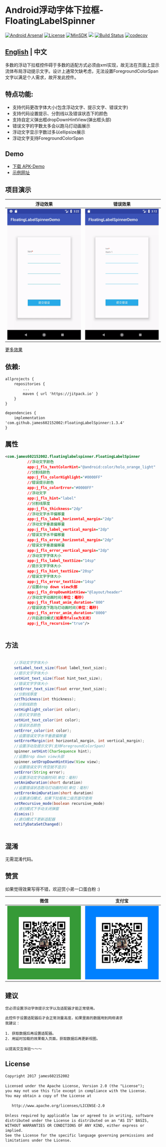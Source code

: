 # Android浮动字体下拉框-FloatingLabelSpinner

[![Android Arsenal](https://img.shields.io/badge/Android%20Arsenal-Floating%20Label%20Spinner-brightgreen.svg?style=flat)](https://android-arsenal.com/details/1/6635)
[![License](https://img.shields.io/badge/License%20-Apache%202-337ab7.svg)](https://www.apache.org/licenses/LICENSE-2.0)
[![MinSDK](https://img.shields.io/badge/API-14%2B-brightgreen.svg?style=flat)](https://android-arsenal.com/api?level=14)
[![](https://jitpack.io/v/james602152002/FloatingLabelSpinner.svg)](https://jitpack.io/#james602152002/FloatingLabelSpinner)
[![Build Status](https://travis-ci.org/james602152002/FloatingLabelSpinner.svg?branch=master)](https://travis-ci.org/james602152002/FloatingLabelSpinner)
[![codecov](https://codecov.io/gh/james602152002/FloatingLabelSpinner/branch/master/graph/badge.svg)](https://codecov.io/gh/james602152002/FloatingLabelSpinner)

## [English](README_EN.md) | 中文

多数的浮动下拉框控件碍于多数的适配方式必须由xml实现，故无法在页面上显示流体布局浮动提示文字。设计上通常欠缺考虑，无法设置ForegroundColorSpan文字以满足个人需求，故开发此控件。

## 特点功能:

 - 支持代码更改字体大小(包含浮动文字、提示文字、错误文字)
 - 支持代码设置提示、分割线以及错误状态下的颜色 
 - 支持自定义弹出框dropDownHintView(弹出框头部)
 - 错误文字的字数太多会以跑马灯动画展示
 - 浮动文字显示字数过多以ellipsize展示
 - 浮动文字支持ForegroundColorSpan
 
## Demo
 - [下载 APK-Demo](art/demo.apk)
 - [示例网址](https://github.com/james602152002/FloatingLabelSpinnerDemo)

## 项目演示

|浮动效果|错误效果|
|:---:|:---:|
|![](art/float_ch.gif)|![](art/error_ch.gif)|

[更多效果](common_md/DEMONSTRATION_CH.md)

## 依赖:

```
allprojects {
	repositories {
		...
		maven { url 'https://jitpack.io' }
	}
}
```

```
dependencies {
	implementation 'com.github.james602152002:FloatingLabelSpinner:1.3.4'
}
```

## 属性

```xml
<com.james602152002.floatinglabelspinner.FloatingLabelSpinner
          //浮动文字颜色
          app:j_fls_textColorHint="@android:color/holo_orange_light" 
          //分割线颜色
          app:j_fls_colorHighlight="#0000FF" 
          //错误提示颜色
          app:j_fls_colorError="#0000FF"
          //浮动文字
          app:j_fls_hint="label"
          //分割线厚度
          app:j_fls_thickness="2dp"
          //浮动文字水平偏移量
          app:j_fls_label_horizontal_margin="2dp"
          //浮动文字垂直偏移量
          app:j_fls_label_vertical_margin="2dp"
          //错误文字水平偏移量
          app:j_fls_error_horizontal_margin="2dp"
          //错误文字垂直偏移量
          app:j_fls_error_vertical_margin="2dp"
          //浮动文字字体大小
          app:j_fls_label_textSize="14sp"
          //提示文字字体大小
          app:j_fls_hint_textSize="20sp"
          //错误文字字体大小
          app:j_fls_error_textSize="14sp"
          //设置drop down view头部
          app:j_fls_dropDownHintView="@layout/header"
          //浮动文字动画时间(单位：毫秒)
          app:j_fls_float_anim_duration="800"
          //错误状态下跑马灯动画时间(单位：毫秒)
          app:j_fls_error_anim_duration="8000"
          //开启递归模式(如果传false为关闭)
          app:j_fls_recursive="true"/>
          
```

## 方法

```java

	//浮动文字字体大小
	setLabel_text_size(float label_text_size);
	//提示文字字体大小
	setHint_text_size(float hint_text_size);
	//错误文字字体大小
	setError_text_size(float error_text_size);
	//分割线厚度
	setThickness(int thickness);
	//分割线颜色
	setHighlight_color(int color);
	//提示文字颜色
	setHint_text_color(int color);
	//错误状态颜色
	setError_color(int color);
	//设置错误文字水平垂直偏移量
	setErrorMargin(int horizontal_margin, int vertical_margin);
	//设置浮动及提示文字(支持ForegroundColorSpan)
	spinner.setHint(CharSequence hint);
	//设置drop down view头部
	spinner.setDropDownHintView(View view);
	//设置错误文字(传空就不显示)
	setError(String error);
	//设置浮动文字动画时间(单位：毫秒）
	setAnimDuration(short duration)
	//设置错误状态跑马灯动画时间(单位：毫秒）
	setErrorAnimDuration(short duration)
	//设置递归模式，如果下拉框有二级页面可使用
	setRecursive_mode(boolean recursive_mode)
	//递归模式下手动关闭弹窗
	dismiss()
	//递归模式下更新适配器
	notifyDataSetChanged()
    
```

## 混淆

无需混淆代码。

## 赞赏

如果觉得效果写得不错，欢迎赏小弟一口蛋白粉 :)

|微信|支付宝|
|:---:|:---:|
|![](art/weixin_green.jpg)|![](art/zhifubao_blue.jpg)|

## 建议

```
您必须设置浮动字体提示文字以及适配器才能正常使用。
```

```
此控件于设置适配器后才会正常测量高度，如果里面的数据用到网络请求
我建议：

1. 获取数据后再设置适配器。
2. 用延时加载的效果载入页面，获取数据后再更新视图。

以提高交互体验～～～
```

License
-------

    Copyright 2017 james602152002

    Licensed under the Apache License, Version 2.0 (the "License");
    you may not use this file except in compliance with the License.
    You may obtain a copy of the License at

       http://www.apache.org/licenses/LICENSE-2.0

    Unless required by applicable law or agreed to in writing, software
    distributed under the License is distributed on an "AS IS" BASIS,
    WITHOUT WARRANTIES OR CONDITIONS OF ANY KIND, either express or implied.
    See the License for the specific language governing permissions and
    limitations under the License.
